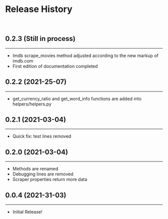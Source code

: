 # Release History
<br>

## 0.2.3 (Still in process)
---

- Imdb scrape_movies method adjusted according to the new markup of imdb.com
- First edition of documentation completed

## 0.2.2 (2021-25-07)
---

- get_currency_ratio and get_word_info functions are added into helpers/helpers.py

## 0.2.1 (2021-03-04)
---

- Quick fix: test lines removed

## 0.2.0 (2021-03-04)
---

- Methods are renamed
- Debugging lines are removed 
- Scraper properties return more data


## 0.0.4 (2021-31-03)
---

- Initial Release!
